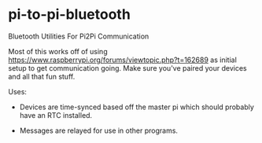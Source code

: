 # pi-to-pi-bluetooth
Bluetooth Utilities For Pi2Pi Communication

Most of this works off of using https://www.raspberrypi.org/forums/viewtopic.php?t=162689 as initial setup to get communication going. Make sure you've paired your devices and all that fun stuff.

Uses:

* Devices are time-synced based off the master pi which should probably have an RTC installed.

* Messages are relayed for use in other programs.
